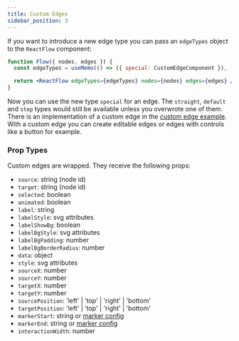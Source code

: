 ```yaml
---
title: Custom Edges
sidebar_position: 3
---
```


If you want to introduce a new edge type you can pass an `edgeTypes` object to the `ReactFlow` component:

```jsx
function Flow({ nodes, edges }) {
  const edgeTypes = useMemo(() => ({ special: CustomEdgeComponent }), []);

  return <ReactFlow edgeTypes={edgeTypes} nodes={nodes} edges={edges} />;
}
```

Now you can use the new type `special` for an edge.
The `straight`, `default` and `step` types would still be available unless you overwrote one of them.
There is an implementation of a custom edge in the [custom edge example](/docs/examples/edges/custom-edge).
With a custom edge you can create editable edges or edges with controls like a button for example.

### Prop Types

Custom edges are wrapped. They receive the following props:

- `source`: string (node id)
- `target`: string (node id)
- `selected`: boolean
- `animated`: boolean
- `label`: string
- `labelStyle`: svg attributes
- `labelShowBg`: boolean
- `labelBgStyle`: svg attributes
- `labelBgPadding`: number
- `labelBgBorderRadius`: number
- `data`: object
- `style`: svg attributes
- `sourceX`: number
- `sourceY`: number
- `targetX`: number
- `targetY`: number
- `sourcePosition`: 'left' | 'top' | 'right' | 'bottom'
- `targetPosition`: 'left' | 'top' | 'right' | 'bottom'
- `markerStart`: string or [marker config](#markerstart--markerend-options)
- `markerEnd`: string or [marker config](#markerstart--markerend-options)
- `interactionWidth`: number
